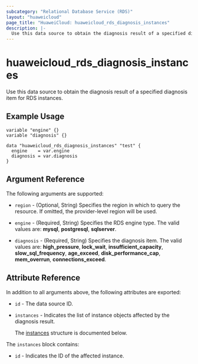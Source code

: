 ```yaml
---
subcategory: "Relational Database Service (RDS)"
layout: "huaweicloud"
page_title: "HuaweiCloud: huaweicloud_rds_diagnosis_instances"
description: |-
  Use this data source to obtain the diagnosis result of a specified diagnosis item for RDS instances.
---
```


# huaweicloud_rds_diagnosis_instances

Use this data source to obtain the diagnosis result of a specified diagnosis item for RDS instances.

## Example Usage

```hcl
variable "engine" {}
variable "diagnosis" {}

data "huaweicloud_rds_diagnosis_instances" "test" {
  engine    = var.engine
  diagnosis = var.diagnosis
}
```

## Argument Reference

The following arguments are supported:

* `region` - (Optional, String) Specifies the region in which to query the resource. If omitted, the provider-level
  region will be used.

* `engine` - (Required, String) Specifies the RDS engine type. The valid values are:
  **mysql**, **postgresql**, **sqlserver**.

* `diagnosis` - (Required, String) Specifies the diagnosis item. The valid values are:
  **high_pressure**, **lock_wait**, **insufficient_capacity**, **slow_sql_frequency**, **age_exceed**,
  **disk_performance_cap**, **mem_overrun**, **connections_exceed**.

## Attribute Reference

In addition to all arguments above, the following attributes are exported:

* `id` - The data source ID.

* `instances` - Indicates the list of instance objects affected by the diagnosis result.

  The [instances](#instances_struct) structure is documented below.

<a name="instances_struct"></a>
The `instances` block contains:

* `id` - Indicates the ID of the affected instance.
